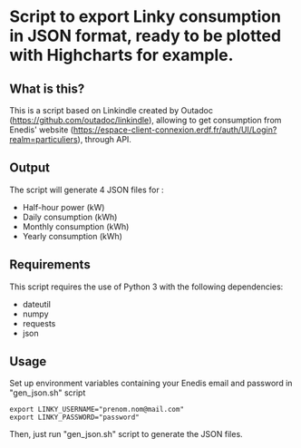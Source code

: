 # Script to export Linky consumption in JSON format, ready to be plotted with Highcharts for example. 

## What is this?
This is a script based on Linkindle created by Outadoc (https://github.com/outadoc/linkindle), allowing to get consumption from Enedis' website (https://espace-client-connexion.erdf.fr/auth/UI/Login?realm=particuliers), through API.

## Output
The script will generate 4 JSON files for :

- Half-hour power (kW)
- Daily consumption (kWh)
- Monthly consumption (kWh)
- Yearly consumption (kWh)

## Requirements
This script requires the use of Python 3 with the following dependencies:

- dateutil
- numpy
- requests
- json

## Usage
Set up environment variables containing your Enedis email and password in "gen_json.sh" script

	export LINKY_USERNAME="prenom.nom@mail.com"
	export LINKY_PASSWORD="password"

Then, just run "gen_json.sh" script to generate the JSON files.
